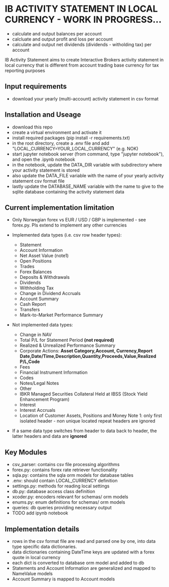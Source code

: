 # IB ACTIVITY STATEMENT IN LOCAL CURRENCY - WORK IN PROGRESS...

- calculate and output balances per account
- calcluate and output profit and loss per account
- calculate and output net dividends (dividends - witholding tax) per account

IB Activity Statement aims to create Interactive Brokers activity statement in local currency
that is different from account trading base currency for tax reporting purposes

## Input requirements

- download your yearly (multi-account) activity statement in csv format

## Installation and Useage

- download this repo
- create a virtual environment and activate it
- install required packages (pip install -r requirements.txt)
- in the root directory, create a .env file and add "LOCAL_CURRENCY=YOUR_LOCAL_CURRENCY" (e.g. NOK)
- start jupyter notebook server (from command, type "jupyter notebook"), and open the .ipynb notebook
- in the notebook, update the DATA_DIR variable with subdirectory where your activity statement is stored
- also update the DATA_FILE variable with the name of your yearly activity statement csv format file
- lastly update the DATABASE_NAME variable with the name to give to the sqlite database containing the activity statement data

## Current implementation limitation

- Only Norwegian forex vs EUR / USD / GBP is implemented - see forex.py. Pls extend to implement any other currencies
- Implemented data types (i.e. csv row header types):
  - Statement
  - Account Information
  - Net Asset Value (note1)
  - Open Positions
  - Trades
  - Forex Balances
  - Deposits & Withdrawals
  - Dividends
  - Withholding Tax
  - Change in Dividend Accruals
  - Account Summary
  - Cash Report
  - Transfers
  - Mark-to-Market Performance Summary
- Not implemented data types:
  - Change in NAV
  - Total P/L for Statement Period **(not required)**
  - Realized & Unrealized Performance Summary
  - Corporate Actions: **Asset Category,Account, Currency,Report Date,Date/Time,Description,Quantity,Proceeds,Value,Realized P/L,Code**
  - Fees
  - Financial Instrument Information
  - Codes
  - Notes/Legal Notes
  - Other
  - IBKR Managed Securities Collateral Held at IBSS (Stock Yield Enhancement Program)
  - Interest
  - Interest Accruals
  - Location of Customer Assets, Positions and Money
Note 1: only first isolated header - non unique located repeat headers are ignored









- If a same data type switches from header to data back to header, the latter headers and data are **ignored**


## Key Modules

- csv_parser: contains csv file processing algorithms
- forex.py: contains forex rate retriever functionality
- sqla.py: contains the sqla orm models for database tables
- .env: should contain LOCAL_CURRENCY definition
- settings.py: methods for reading local settings
- db.py: database access class definition
- xcoder.py: encoders relevant for schemas/ orm models
- enums.py: enum definitions for schemas/ orm models
- queries: db queries providing necessary output
- TODO add ipynb notebook

## Implementation details

- rows in the csv format file are read and parsed one by one, into data type specific
  data dictionaries.
- data dictionaries containing DateTime keys are updated with a forex quote in local currency
- each dict is converted to database orm model and added to db
- Statements and Account Information are generalized and mapped to NameValue models
- Account Summary is mapped to Account models

